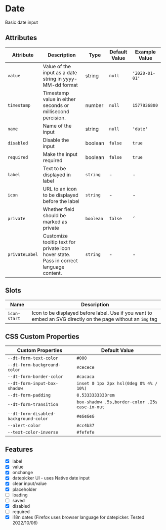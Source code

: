 # Date
Basic date input

## Attributes
| Attribute | Description | Type | Default Value | Example Value | 
| --------- | ----------- | ---- | ------------- | ------------- |
| `value` | Value of the input as a date string in yyyy-MM-dd format  | string | `null` | `'2020-01-01'` |
| `timestamp` | Timestamp value in either seconds or millisecond percision. | number | `null` | `1577836800` |
| `name` | Name of the input | string | `null` | `'date'` |
| `disabled` | Disable the input | boolean | `false` | `true` |
| `required` | Make the input required | boolean | `false` | `true` |
| `label`   | Text to be displayed in label | `string` | - | - |
| `icon`    | URL to an icon to be displayed before the label | `string` | - | - |
| `private` | Whether field should be marked as private | `boolean` | `false` | '<dt-label private>` |
| `privateLabel` | Customize tooltip text for private icon hover state. Pass in correct language content. | `string` | - | - |

## Slots
| Name | Description |
| ---- | ----------- |
| `icon-start` | Icon to be displayed before label. Use if you want to embed an SVG directly on the page without an `img` tag |

## CSS Custom Properties
| Custom Properties   | Default Value   |
|---------------------|-----------------|
| `--dt-form-text-color`  | `#000`  |
| `--dt-form-background-color`  | `#cecece` |
| `--dt-form-border-color`  | `#cacaca`   |
| `--dt-form-input-box-shadow`  | `inset 0 1px 2px hsl(0deg 0% 4% / 10%)`   |
| `--dt-form-padding`   | `0.5333333333rem`   |
| `--dt-form-transition` | `box-shadow .5s,border-color .25s ease-in-out`   |
| `--dt-form-disabled-background-color`   | `#e6e6e6`   |
| `--alert-color`   | `#cc4b37`   |
| `--text-color-inverse`|  `#fefefe`  |

## Features
- [x] label
- [x] value
- [x] onchange
- [x] datepicker UI - uses Native date input
- [x] clear input/value
- [x] placeholder
- [ ] loading
- [ ] saved
- [x] disabled
- [ ] required
- [x] i18n dates (Firefox uses browser language for datepicker. Tested 2022/10/06)
